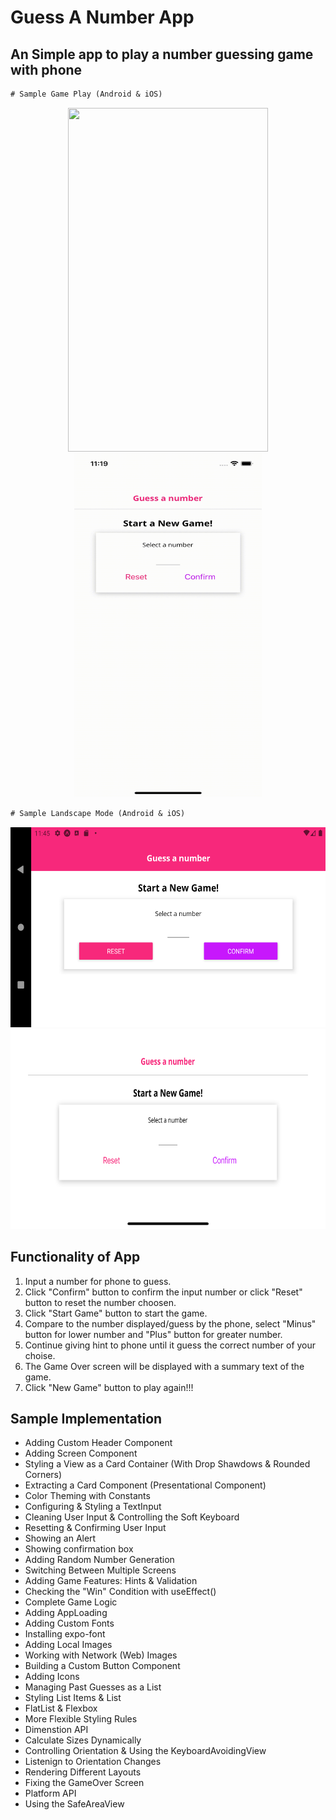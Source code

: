 # Guess A Number App
## An Simple app to play a number guessing game with phone
```diff
# Sample Game Play (Android & iOS)
```
<p align="center">
<img src="Screenshots/guess-a-number-android.gif" width="320" height="550" />
<img src="Screenshots/guess-a-number-ios.gif" width="300" height="550" />
</p>

```diff
# Sample Landscape Mode (Android & iOS)
```
<p align="center">
<img src="Screenshots/landscape-android.png" width="550" height="320" />
<img src="Screenshots/landscape-ios.png" width="550" height="320" />
</p>

## Functionality of App
1. Input a number for phone to guess.
2. Click "Confirm" button to confirm the input number or click "Reset" button to reset the number choosen.
3. Click "Start Game" button to start the game.
4. Compare to the number displayed/guess by the phone, select "Minus" button for lower number and "Plus" button for greater number. 
5. Continue giving hint to phone until it guess the correct number of your choise.
6. The Game Over screen will be displayed with a summary text of the game.
7. Click "New Game" button to play again!!!

## Sample Implementation
- Adding Custom Header Component
- Adding Screen Component
- Styling a View as a Card Container (With Drop Shawdows & Rounded Corners)
- Extracting a Card Component (Presentational Component)
- Color Theming with Constants
- Configuring & Styling a TextInput
- Cleaning User Input & Controlling the Soft Keyboard
- Resetting & Confirming User Input
- Showing an Alert
- Showing confirmation box
- Adding Random Number Generation
- Switching Between Multiple Screens
- Adding Game Features: Hints & Validation
- Checking the "Win" Condition with useEffect()
- Complete Game Logic
- Adding AppLoading
- Adding Custom Fonts
- Installing expo-font
- Adding Local Images
- Working with Network (Web) Images
- Building a Custom Button Component
- Adding Icons
- Managing Past Guesses as a List
- Styling List Items & List
- FlatList & Flexbox
- More Flexible Styling Rules
- Dimenstion API
- Calculate Sizes Dynamically
- Controlling Orientation & Using the KeyboardAvoidingView
- Listenign to Orientation Changes
- Rendering Different Layouts
- Fixing the GameOver Screen
- Platform API
- Using the SafeAreaView